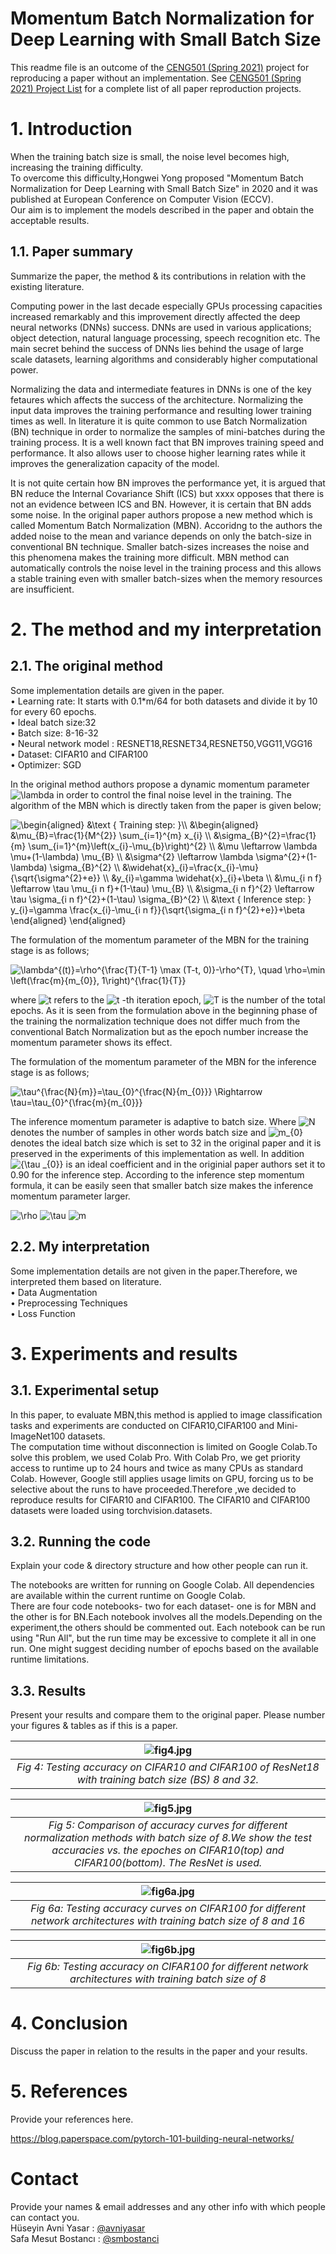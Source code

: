 # Momentum Batch Normalization for Deep Learning with Small Batch Size

This readme file is an outcome of the [CENG501 (Spring 2021)](http://kovan.ceng.metu.edu.tr/~sinan/DL/) project for reproducing a paper without an implementation. See [CENG501 (Spring 2021) Project List](https://github.com/sinankalkan/CENG501-Spring2021) for a complete list of all paper reproduction projects.

# 1. Introduction

<!--- Introduce the paper (inc. where it is published) and describe your goal (reproducibility).-->
When the training batch size is small, the noise level becomes high, increasing the training difficulty.\
To overcome this difficulty,Hongwei Yong proposed "Momentum Batch Normalization for Deep Learning with Small Batch Size" in 2020 and it was published at European Conference on Computer Vision (ECCV).\
Our aim is to implement the models described in the paper and obtain the acceptable results.

## 1.1. Paper summary

Summarize the paper, the method & its contributions in relation with the existing literature.

Computing power in the last decade especially GPUs processing capacities increased remarkably and this improvement directly affected the deep neural networks (DNNs) success.  DNNs are used in various applications; object detection, natural language processing, speech recognition etc. The main secret behind the success of DNNs lies behind the usage of large scale datasets, learning algorithms and considerably higher computational power.

Normalizing the data and intermediate features in DNNs is one of the key fetaures which affects the success of the architecture. Normalizing the input data improves the training performance and resulting lower training times as well. In literature it is quite common to use Batch Normalization (BN) technique in order to normalize the samples of mini-batches during the training process. It is a well known fact that BN improves training speed and performance. It also allows user to choose higher learning rates while it improves the generalization capacity of the model.

It is not quite certain how BN improves the performance yet, it is argued that BN reduce the Internal Covariance Shift (ICS) but xxxx opposes that there is not an evidence between ICS and BN. However, it is certain that BN adds some noise. In the original paper authors propose a new method which is called Momentum Batch Normalization (MBN). Accoridng to the authors the added noise to the mean and variance depends on only the batch-size in conventional BN technique. Smaller batch-sizes increases the noise and this phenomena makes the training more difficult. MBN method can automatically controls the noise level in the training process and this allows a stable training even with smaller batch-sizes when the memory resources are insufficient. 


# 2. The method and my interpretation

## 2.1. The original method

<!--- Explain the original method.\ -->
Some implementation details are given in the paper.\
•	Learning rate: It starts with 0.1*m/64 for both datasets and divide it by 10 for every 60 epochs.\
•	Ideal batch size:32 \
•	Batch size: 8-16-32 \
•	Neural network model : RESNET18,RESNET34,RESNET50,VGG11,VGG16 \
•	Dataset: CIFAR10 and CIFAR100 \
•	Optimizer: SGD 

In the original method authors propose a dynamic momentum parameter <img src="https://latex.codecogs.com/gif.latex?\lambda" title="\lambda" /> in order to control the final noise level in the training. The algorithm of the MBN which is directly taken from the paper is given below;

<img src="https://latex.codecogs.com/gif.latex?\begin{aligned}&space;&\text&space;{&space;Training&space;step:&space;}\\&space;&\begin{aligned}&space;&\mu_{B}=\frac{1}{M^{2}}&space;\sum_{i=1}^{m}&space;x_{i}&space;\\&space;&\sigma_{B}^{2}=\frac{1}{m}&space;\sum_{i=1}^{m}\left(x_{i}-\mu_{b}\right)^{2}&space;\\&space;&\mu&space;\leftarrow&space;\lambda&space;\mu&plus;(1-\lambda)&space;\mu_{B}&space;\\&space;&\sigma^{2}&space;\leftarrow&space;\lambda&space;\sigma^{2}&plus;(1-\lambda)&space;\sigma_{B}^{2}&space;\\&space;&\widehat{x}_{i}=\frac{x_{i}-\mu}{\sqrt{\sigma^{2}&plus;e}}&space;\\&space;&y_{i}=\gamma&space;\widehat{x}_{i}&plus;\beta&space;\\&space;&\mu_{i&space;n&space;f}&space;\leftarrow&space;\tau&space;\mu_{i&space;n&space;f}&plus;(1-\tau)&space;\mu_{B}&space;\\&space;&\sigma_{i&space;n&space;f}^{2}&space;\leftarrow&space;\tau&space;\sigma_{i&space;n&space;f}^{2}&plus;(1-\tau)&space;\sigma_{B}^{2}&space;\\&space;&\text&space;{&space;Inference&space;step:&space;}&space;y_{i}=\gamma&space;\frac{x_{i}-\mu_{i&space;n&space;f}}{\sqrt{\sigma_{i&space;n&space;f}^{2}&plus;e}}&plus;\beta&space;\end{aligned}&space;\end{aligned}" title="\begin{aligned} &\text { Training step: }\\ &\begin{aligned} &\mu_{B}=\frac{1}{M^{2}} \sum_{i=1}^{m} x_{i} \\ &\sigma_{B}^{2}=\frac{1}{m} \sum_{i=1}^{m}\left(x_{i}-\mu_{b}\right)^{2} \\ &\mu \leftarrow \lambda \mu+(1-\lambda) \mu_{B} \\ &\sigma^{2} \leftarrow \lambda \sigma^{2}+(1-\lambda) \sigma_{B}^{2} \\ &\widehat{x}_{i}=\frac{x_{i}-\mu}{\sqrt{\sigma^{2}+e}} \\ &y_{i}=\gamma \widehat{x}_{i}+\beta \\ &\mu_{i n f} \leftarrow \tau \mu_{i n f}+(1-\tau) \mu_{B} \\ &\sigma_{i n f}^{2} \leftarrow \tau \sigma_{i n f}^{2}+(1-\tau) \sigma_{B}^{2} \\ &\text { Inference step: } y_{i}=\gamma \frac{x_{i}-\mu_{i n f}}{\sqrt{\sigma_{i n f}^{2}+e}}+\beta \end{aligned} \end{aligned}" />

The formulation of the momentum parameter of the MBN for the training stage is as follows;

<img src="https://latex.codecogs.com/gif.latex?\lambda^{(t)}=\rho^{\frac{T}{T-1}&space;\max&space;(T-t,&space;0)}-\rho^{T},&space;\quad&space;\rho=\min&space;\left(\frac{m}{m_{0}},&space;1\right)^{\frac{1}{T}}" title="\lambda^{(t)}=\rho^{\frac{T}{T-1} \max (T-t, 0)}-\rho^{T}, \quad \rho=\min \left(\frac{m}{m_{0}}, 1\right)^{\frac{1}{T}}" />

where <img src="https://latex.codecogs.com/gif.latex?t" title="t" /> refers to the <img src="https://latex.codecogs.com/gif.latex?t" title="t" /> -th iteration epoch, <img src="https://latex.codecogs.com/gif.latex?T" title="T" /> is the number of the total epochs. As it is seen from the formulation above in the beginning phase of the training the normalization technique does not differ much from the conventional Batch Normalization but as the epoch number increase the momentum parameter shows its effect. 

The formulation of the momentum parameter of the MBN for the inference stage is as follows;

<img src="https://latex.codecogs.com/gif.latex?\tau^{\frac{N}{m}}=\tau_{0}^{\frac{N}{m_{0}}}&space;\Rightarrow&space;\tau=\tau_{0}^{\frac{m}{m_{0}}}" title="\tau^{\frac{N}{m}}=\tau_{0}^{\frac{N}{m_{0}}} \Rightarrow \tau=\tau_{0}^{\frac{m}{m_{0}}}" />

The inference momentum parameter is adaptive to batch size. Where <img src="https://latex.codecogs.com/gif.latex?m" title="N" /> denotes the number of samples in other words batch size and <img src="https://latex.codecogs.com/gif.latex?m_{0}" title="m_{0}" /> denotes the ideal batch size which is set to 32 in the original paper and it is preserved in the experiments of this implementation as well. In addition <img src="https://latex.codecogs.com/gif.latex?{\tau&space;_{0}}" title="{\tau _{0}}" /> is an ideal coefficient and in the originial paper authors set it to 0.90 for the inference step. According to the inference step momentum formula, it can be easily seen that smaller batch size makes the inference momentum parameter larger. 



<img src="https://latex.codecogs.com/gif.latex?\rho" title="\rho" />

<img src="https://latex.codecogs.com/gif.latex?\tau" title="\tau" />

<img src="https://latex.codecogs.com/gif.latex?m" title="m" />







## 2.2. My interpretation 

<!--- Explain the parts that were not clearly explained in the original paper and how you interpreted them.-->
Some implementation details are not given in the paper.Therefore, we interpreted them based on literature. \
•	Data Augmentation\
•	Preprocessing Techniques\
•	Loss Function

# 3. Experiments and results

## 3.1. Experimental setup

<!--- Describe the setup of the original paper and whether you changed any settings.
With Colab Pro you get priority access to high-memory VMs. These VMs generally have double the memory of standard Colab VMs, and twice as many CPUs. You will be able to access a notebook setting to enable high-memory VMs once you are subscribed.-->
<!--- The computation time without disconnection is limited on Google Colab.To solve this problem,we used Colab Pro.With Colab Pro,we get priority access to runtime up to 24 hours and twice as many CPUs compared to standard Colab.However,virtual resources are still limited due to Colab policy.However,Google still apply usage limits on GPU and this forces us to be selective about the runs to be proceeded-->
<!---  Google needs to maintain the flexibility to adjust usage limits and the availability of hardware on the fly. -->
In this paper, to evaluate MBN,this method is applied to image classification tasks and experiments are conducted on CIFAR10,CIFAR100 and  Mini-ImageNet100 datasets.\
The computation time without disconnection is limited on Google Colab.To solve this problem, we used Colab Pro. With Colab Pro, we get priority access to runtime up to 24 hours and twice as many CPUs as standard Colab.  However, Google still applies usage limits on GPU, forcing us to be selective about the runs to have proceeded.Therefore ,we decided to reproduce results for CIFAR10 and CIFAR100.
The CIFAR10 and CIFAR100 datasets were loaded using torchvision.datasets.
## 3.2. Running the code

Explain your code & directory structure and how other people can run it.

The notebooks are written for running on Google Colab. All dependencies are available within the current runtime on Google Colab.\
There are four code notebooks- two for each dataset- one is for MBN and the other is for BN.Each notebook involves all the models.Depending on the experiment,the others should be commented out. Each notebook can be run using "Run All", but the run time may be excessive to complete it all in one run. One might suggest deciding number of epochs based on the available runtime limitations.

## 3.3. Results

Present your results and compare them to the original paper. Please number your figures & tables as if this is a paper.

<!---
| ![fig4.jpg](https://user-images.githubusercontent.com/86877356/126894727-e119b037-d039-4173-b9de-58625b7304e8.png) | 
|:--:| 
| *Fig 4: Testing accuracy on CIFAR10 and CIFAR100 of ResNet18 with training batch size (BS) 8 and 32.* |
-->

| ![fig4.jpg](https://user-images.githubusercontent.com/86877356/127033391-a8138ded-9496-4c7a-8371-ed23881eeb90.png) | 
|:--:| 
| *Fig 4: Testing accuracy on CIFAR10 and CIFAR100 of ResNet18 with training batch size (BS) 8 and 32.* |



| ![fig5.jpg](https://user-images.githubusercontent.com/86877356/126895343-f17f62e0-db71-4999-aa6b-60b924377ef0.png) | 
|:--:| 
| *Fig 5: Comparison of accuracy curves for different normalization methods with  batch size of 8.We show the test accuracies vs. the epoches  on CIFAR10(top) and CIFAR100(bottom). The ResNet is used.* |






| ![fig6a.jpg](https://user-images.githubusercontent.com/86877356/127190495-a1a7d4a6-46ad-44c2-91b7-d5fbcf48c320.jpg) | 
|:--:| 
| *Fig 6a: Testing accuracy curves on CIFAR100 for different network architectures with training batch size of 8 and 16* |

<!---
| ![fig6a.jpg](https://user-images.githubusercontent.com/86877356/127048299-710a1bde-9398-4811-af21-8b5a34cc69e5.png) | 
|:--:| 
| *Fig 6a: Testing accuracy curves on CIFAR100 for different network architectures with training batch size of 8 and 16* |


| ![fig6a.jpg](https://user-images.githubusercontent.com/86877356/127045192-7586b030-8608-4637-a3aa-3b2aace0fe3c.png) | 
|:--:| 
| *Fig 6a: Testing accuracy curves on CIFAR100 for different network architectures with training batch size of 8 and 16* |


| ![fig6a.jpg](https://user-images.githubusercontent.com/86877356/126895471-b42fa9e4-ebe0-4f76-9575-c17fc4c99d3e.png) | 
|:--:| 
| *Fig 6a: Testing accuracy curves on CIFAR100 for different network architectures with training batch size of 8 and 16* |
-->

| ![fig6b.jpg](https://user-images.githubusercontent.com/86877356/126891348-60b4945f-9fef-4f1c-841a-66931383f8ec.png) | 
|:--:| 
| *Fig 6b: Testing accuracy on CIFAR100 for different network architectures with training batch size of 8* |




# 4. Conclusion

Discuss the paper in relation to the results in the paper and your results.

# 5. References

Provide your references here.

https://blog.paperspace.com/pytorch-101-building-neural-networks/

# Contact

Provide your names & email addresses and any other info with which people can contact you.\
Hüseyin Avni Yasar : [@avniyasar](https://github.com/avniyasar) \
Safa Mesut Bostancı : [@smbostanci](https://github.com/smbostanci)
